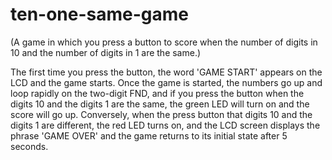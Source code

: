 # ten-one-same-game
(A game in which you press a button to score when the number of digits in 10 and the number of digits in 1 are the same.)

The first time you press the button, the word 'GAME START' appears on the LCD and the game starts. Once the game is started, the numbers go up and loop rapidly on the two-digit FND, and if you press the button when the digits 10 and the digits 1 are the same, the green LED will turn on and the score will go up. Conversely, when the press button that  digits 10 and the digits 1 are different, the red LED turns on, and the LCD screen displays the phrase 'GAME OVER' and the game returns to its initial state after 5 seconds.
